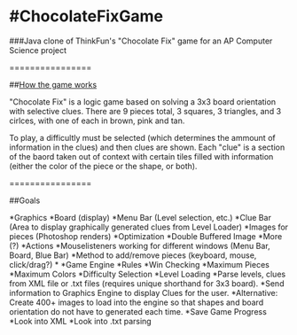 #ChocolateFixGame
================

###Java clone of ThinkFun's "Chocolate Fix" game for an AP Computer Science project

================

##[How the game works](http://www.marblesthebrainstore.com/files/rules/Chocolate_Fix_Rules.pdf)

"Chocolate Fix" is a logic game based on solving a 3x3 board orientation with selective clues. There are 9 pieces total, 3
squares, 3 triangles, and 3 cirlces, with one of each in brown, pink and tan.

To play, a difficultly must be selected (which determines the ammount of information in the clues) and then clues are
shown. Each "clue" is a section of the baord taken out of context with certain tiles filled with information (either
the color of the piece or the shape, or both).

================

##Goals
 
 *Graphics
  *Board (display)
  *Menu Bar (Level selection, etc.)
  *Clue Bar (Area to display graphically generated clues from Level Loader)
  *Images for pieces (Photoshop renders)
  *Optimization
    *Double Buffered Image
    *More (?)
*Actions
  *Mouselisteners working for different windows (Menu Bar, Board, Blue Bar)
  *Method to add/remove pieces (keyboard, mouse, click/drag?)
  *
 *Game Engine
  *Rules
    *Win Checking
    *Maximum Pieces
    *Maximum Colors
  *Difficulty Selection
  *Level Loading
    *Parse levels, clues from XML file or .txt files (requires unique shorthand for 3x3 board).
    *Send information to Graphics Engine to display Clues for the user.
    *Alternative: Create 400+ images to load into the engine so that shapes and board orientation do not have to generated
    each time.
  *Save Game Progress
    *Look into XML
    *Look into .txt parsing

